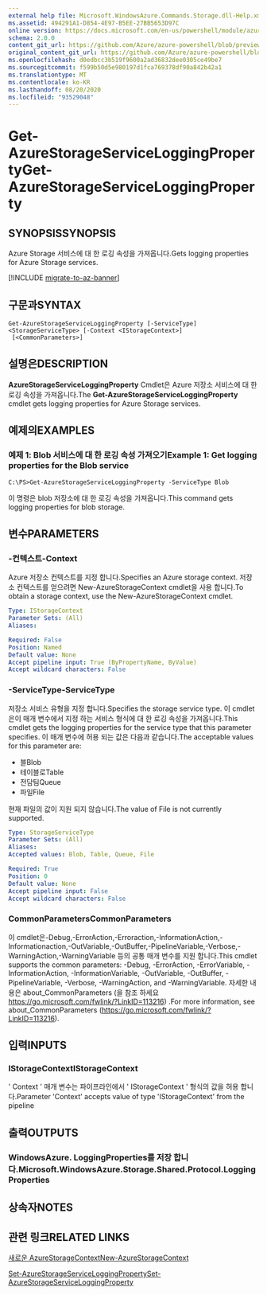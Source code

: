 ```yaml
---
external help file: Microsoft.WindowsAzure.Commands.Storage.dll-Help.xml
ms.assetid: 494291A1-D854-4E97-B5EE-27BB5653D97C
online version: https://docs.microsoft.com/en-us/powershell/module/azure.storage/get-azurestorageserviceloggingproperty
schema: 2.0.0
content_git_url: https://github.com/Azure/azure-powershell/blob/preview/src/Storage/Commands.Storage/help/Get-AzureStorageServiceLoggingProperty.md
original_content_git_url: https://github.com/Azure/azure-powershell/blob/preview/src/Storage/Commands.Storage/help/Get-AzureStorageServiceLoggingProperty.md
ms.openlocfilehash: d0edbcc3b519f9600a2ad36832dee0305ce49be7
ms.sourcegitcommit: f599b50d5e980197d1fca769378df90a842b42a1
ms.translationtype: MT
ms.contentlocale: ko-KR
ms.lasthandoff: 08/20/2020
ms.locfileid: "93529048"
---
```

# <span data-ttu-id="8bb33-101">Get-AzureStorageServiceLoggingProperty</span><span class="sxs-lookup"><span data-stu-id="8bb33-101">Get-AzureStorageServiceLoggingProperty</span></span>

## <span data-ttu-id="8bb33-102">SYNOPSIS</span><span class="sxs-lookup"><span data-stu-id="8bb33-102">SYNOPSIS</span></span>
<span data-ttu-id="8bb33-103">Azure Storage 서비스에 대 한 로깅 속성을 가져옵니다.</span><span class="sxs-lookup"><span data-stu-id="8bb33-103">Gets logging properties for Azure Storage services.</span></span>

[!INCLUDE [migrate-to-az-banner](../../includes/migrate-to-az-banner.md)]

## <span data-ttu-id="8bb33-104">구문과</span><span class="sxs-lookup"><span data-stu-id="8bb33-104">SYNTAX</span></span>

```
Get-AzureStorageServiceLoggingProperty [-ServiceType] <StorageServiceType> [-Context <IStorageContext>]
 [<CommonParameters>]
```

## <span data-ttu-id="8bb33-105">설명은</span><span class="sxs-lookup"><span data-stu-id="8bb33-105">DESCRIPTION</span></span>
<span data-ttu-id="8bb33-106">**AzureStorageServiceLoggingProperty** Cmdlet은 Azure 저장소 서비스에 대 한 로깅 속성을 가져옵니다.</span><span class="sxs-lookup"><span data-stu-id="8bb33-106">The **Get-AzureStorageServiceLoggingProperty** cmdlet gets logging properties for Azure Storage services.</span></span>

## <span data-ttu-id="8bb33-107">예제의</span><span class="sxs-lookup"><span data-stu-id="8bb33-107">EXAMPLES</span></span>

### <span data-ttu-id="8bb33-108">예제 1: Blob 서비스에 대 한 로깅 속성 가져오기</span><span class="sxs-lookup"><span data-stu-id="8bb33-108">Example 1: Get logging properties for the Blob service</span></span>
```
C:\PS>Get-AzureStorageServiceLoggingProperty -ServiceType Blob
```

<span data-ttu-id="8bb33-109">이 명령은 blob 저장소에 대 한 로깅 속성을 가져옵니다.</span><span class="sxs-lookup"><span data-stu-id="8bb33-109">This command gets logging properties for blob storage.</span></span>

## <span data-ttu-id="8bb33-110">변수</span><span class="sxs-lookup"><span data-stu-id="8bb33-110">PARAMETERS</span></span>

### <span data-ttu-id="8bb33-111">-컨텍스트</span><span class="sxs-lookup"><span data-stu-id="8bb33-111">-Context</span></span>
<span data-ttu-id="8bb33-112">Azure 저장소 컨텍스트를 지정 합니다.</span><span class="sxs-lookup"><span data-stu-id="8bb33-112">Specifies an Azure storage context.</span></span>
<span data-ttu-id="8bb33-113">저장소 컨텍스트를 얻으려면 New-AzureStorageContext cmdlet을 사용 합니다.</span><span class="sxs-lookup"><span data-stu-id="8bb33-113">To obtain a storage context, use the New-AzureStorageContext cmdlet.</span></span>

```yaml
Type: IStorageContext
Parameter Sets: (All)
Aliases: 

Required: False
Position: Named
Default value: None
Accept pipeline input: True (ByPropertyName, ByValue)
Accept wildcard characters: False
```

### <span data-ttu-id="8bb33-114">-ServiceType</span><span class="sxs-lookup"><span data-stu-id="8bb33-114">-ServiceType</span></span>
<span data-ttu-id="8bb33-115">저장소 서비스 유형을 지정 합니다.</span><span class="sxs-lookup"><span data-stu-id="8bb33-115">Specifies the storage service type.</span></span>
<span data-ttu-id="8bb33-116">이 cmdlet은이 매개 변수에서 지정 하는 서비스 형식에 대 한 로깅 속성을 가져옵니다.</span><span class="sxs-lookup"><span data-stu-id="8bb33-116">This cmdlet gets the logging properties for the service type that this parameter specifies.</span></span>
<span data-ttu-id="8bb33-117">이 매개 변수에 허용 되는 값은 다음과 같습니다.</span><span class="sxs-lookup"><span data-stu-id="8bb33-117">The acceptable values for this parameter are:</span></span>

- <span data-ttu-id="8bb33-118">블</span><span class="sxs-lookup"><span data-stu-id="8bb33-118">Blob</span></span> 
- <span data-ttu-id="8bb33-119">테이블로</span><span class="sxs-lookup"><span data-stu-id="8bb33-119">Table</span></span>
- <span data-ttu-id="8bb33-120">전담팀</span><span class="sxs-lookup"><span data-stu-id="8bb33-120">Queue</span></span>
- <span data-ttu-id="8bb33-121">파일</span><span class="sxs-lookup"><span data-stu-id="8bb33-121">File</span></span>

<span data-ttu-id="8bb33-122">현재 파일의 값이 지원 되지 않습니다.</span><span class="sxs-lookup"><span data-stu-id="8bb33-122">The value of File is not currently supported.</span></span>

```yaml
Type: StorageServiceType
Parameter Sets: (All)
Aliases: 
Accepted values: Blob, Table, Queue, File

Required: True
Position: 0
Default value: None
Accept pipeline input: False
Accept wildcard characters: False
```

### <span data-ttu-id="8bb33-123">CommonParameters</span><span class="sxs-lookup"><span data-stu-id="8bb33-123">CommonParameters</span></span>
<span data-ttu-id="8bb33-124">이 cmdlet은-Debug,-ErrorAction,-Erroraction,-InformationAction,-Informationaction,-OutVariable,-OutBuffer,-PipelineVariable,-Verbose,-WarningAction,-WarningVariable 등의 공통 매개 변수를 지원 합니다.</span><span class="sxs-lookup"><span data-stu-id="8bb33-124">This cmdlet supports the common parameters: -Debug, -ErrorAction, -ErrorVariable, -InformationAction, -InformationVariable, -OutVariable, -OutBuffer, -PipelineVariable, -Verbose, -WarningAction, and -WarningVariable.</span></span> <span data-ttu-id="8bb33-125">자세한 내용은 about_CommonParameters (을 참조 하세요 https://go.microsoft.com/fwlink/?LinkID=113216) .</span><span class="sxs-lookup"><span data-stu-id="8bb33-125">For more information, see about_CommonParameters (https://go.microsoft.com/fwlink/?LinkID=113216).</span></span>

## <span data-ttu-id="8bb33-126">입력</span><span class="sxs-lookup"><span data-stu-id="8bb33-126">INPUTS</span></span>

### <span data-ttu-id="8bb33-127">IStorageContext</span><span class="sxs-lookup"><span data-stu-id="8bb33-127">IStorageContext</span></span>

<span data-ttu-id="8bb33-128">' Context ' 매개 변수는 파이프라인에서 ' IStorageContext ' 형식의 값을 허용 합니다.</span><span class="sxs-lookup"><span data-stu-id="8bb33-128">Parameter 'Context' accepts value of type 'IStorageContext' from the pipeline</span></span>

## <span data-ttu-id="8bb33-129">출력</span><span class="sxs-lookup"><span data-stu-id="8bb33-129">OUTPUTS</span></span>

### <span data-ttu-id="8bb33-130">WindowsAzure. LoggingProperties를 저장 합니다.</span><span class="sxs-lookup"><span data-stu-id="8bb33-130">Microsoft.WindowsAzure.Storage.Shared.Protocol.LoggingProperties</span></span>

## <span data-ttu-id="8bb33-131">상속자</span><span class="sxs-lookup"><span data-stu-id="8bb33-131">NOTES</span></span>

## <span data-ttu-id="8bb33-132">관련 링크</span><span class="sxs-lookup"><span data-stu-id="8bb33-132">RELATED LINKS</span></span>

[<span data-ttu-id="8bb33-133">새로운 AzureStorageContext</span><span class="sxs-lookup"><span data-stu-id="8bb33-133">New-AzureStorageContext</span></span>](./New-AzureStorageContext.md)

[<span data-ttu-id="8bb33-134">Set-AzureStorageServiceLoggingProperty</span><span class="sxs-lookup"><span data-stu-id="8bb33-134">Set-AzureStorageServiceLoggingProperty</span></span>](./Set-AzureStorageServiceLoggingProperty.md)


